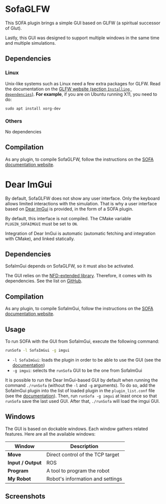 # SofaGLFW

This SOFA plugin brings a simple GUI based on GLFW (a spiritual successor of Glut).

Lastly, this GUI was designed to support multiple windows in the same time and multiple simulations. 

## Dependencies

### Linux

Unix-like systems such as Linux need a few extra packages for GLFW. Read the documentation on the [GLFW website (section `Installing dependencies`)](https://www.glfw.org/docs/latest/compile_guide.html).
**For example**, if you are on Ubuntu running X11, you need to do:

```
sudo apt install xorg-dev
```

### Others

No dependencies

## Compilation

As any plugin, to compile SofaGLFW, follow the instructions on the [SOFA documentation website](https://www.sofa-framework.org/community/doc/plugins/build-a-plugin-from-sources/).

# Dear ImGui

By default, SofaGLFW does not show any user interface.
Only the keyboard allows limited interactions with the simulation.
That is why a user interface based on [Dear ImGui](https://github.com/ocornut/imgui) is provided, in the form of a SOFA plugin.

By default, this interface is not compiled.
The CMake variable `PLUGIN_SOFAIMGUI` must be set to `ON`.

Integration of Dear ImGui is automatic (automatic fetching and integration with CMake), and linked statically.

## Dependencies

SofaImGui depends on SofaGLFW, so it must also be activated.

The GUI relies on the [NFD-extended library](https://github.com/btzy/nativefiledialog-extended).
Therefore, it comes with its dependencies. See the list on [GitHub](https://github.com/btzy/nativefiledialog-extended#dependencies).

## Compilation

As any plugin, to compile SofaImGui, follow the instructions on the [SOFA documentation website](https://www.sofa-framework.org/community/doc/plugins/build-a-plugin-from-sources/).

## Usage

To run SOFA with the GUI from SofaImGui, execute the following command:

```bash
runSofa -l SofaImGui -g imgui
```

- `-l SofaImGui`: loads the plugin in order to be able to use the GUI (see the [documentation](https://www.sofa-framework.org/community/doc/plugins/what-is-a-plugin/))
- `-g imgui`: selects the `runSofa` GUI to be the one from SofaImGui

It is possible to run the Dear ImGui-based GUI by default when running the command `./runSofa` (without the `-l` and `-g` arguments). To do so, add the SofaImGui plugin into the list of loaded plugin in the `plugin_list.conf` file (see the [documentation](https://www.sofa-framework.org/community/doc/plugins/what-is-a-plugin/)). Then, run `runSofa -g imgui` at least once so that `runSofa` save the last used GUI. After that, `./runSofa` will load the imgui GUI.

## Windows

The GUI is based on dockable windows.
Each window gathers related features.
Here are all the available windows:

| Window             | Description                      |
|--------------------|----------------------------------|
| __Move__           | Direct control of the TCP target |
| __Input / Output__ | ROS                              |
| __Program__        | A tool to program the robot      |
| __My Robot__       | Robot's information and settings |


## Screenshots

